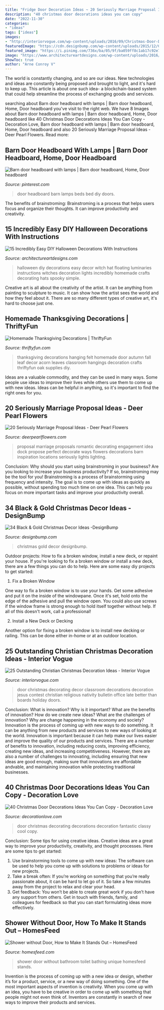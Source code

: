 ```yaml
---
title: "Fridge Door Decoration Ideas ~ 20 Seriously Marriage Proposal Ideas"
description: "40 christmas door decorations ideas you can copy"
date: "2022-11-30"
categories:
- "ideas"
tags: ["ideas"]
images:
- "http://interiorvogue.com/wp-content/uploads/2016/09/Christmas-Door-Decorating-Contest.jpg"
featuredImage: "https://cdn.designbump.com/wp-content/uploads/2015/12/Glittering-Black-And-Gold-Christmas-Decor-ideas-22.jpg"
featured_image: "https://i.pinimg.com/736x/ba/05/9f/ba059ff8c1ab17c92e7546f0effbe677.jpg"
image: "https://www.architectureartdesigns.com/wp-content/uploads/2016/09/15-Incredibly-Easy-DIY-Halloween-Decorations-With-Instructions-5.jpg"
ShowToc: true
author: "Arne Conroy V"
---
```



The world is constantly changing, and so are our ideas. New technologies and ideas are constantly being proposed and brought to light, and it's hard to keep up. This article is about one such idea- a blockchain-based system that could help streamline the process of exchanging goods and services.

	

		
searching about Barn door headboard with lamps | Barn door headboard, Home, Door headboard you've visit to the right web. We have 8 Images about Barn door headboard with lamps | Barn door headboard, Home, Door headboard like 40 Christmas Door Decorations Ideas You Can Copy - Decoration Love, Barn door headboard with lamps | Barn door headboard, Home, Door headboard and also 20 Seriously Marriage Proposal Ideas - Deer Pearl Flowers. Read more:
		
    
## Barn Door Headboard With Lamps | Barn Door Headboard, Home, Door Headboard

<img loading=lazy src="https://i.pinimg.com/736x/ba/05/9f/ba059ff8c1ab17c92e7546f0effbe677.jpg" onerror="this.onerror=null;this.src='https://tse1.mm.bing.net/th?id=OIP.FJ1Up3Y6bAieehyaRJ7kJQHaJ3&amp;pid=15.1';" alt="Barn door headboard with lamps | Barn door headboard, Home, Door headboard">

_Source: pinterest.com_

>door headboard barn lamps beds bed diy doors. 

	

The benefits of brainstroming:
Brainstroming is a process that helps users focus and organize their thoughts. It can improve productivity and creativity.

    
## 15 Incredibly Easy DIY Halloween Decorations With Instructions

<img loading=lazy src="https://www.architectureartdesigns.com/wp-content/uploads/2016/09/15-Incredibly-Easy-DIY-Halloween-Decorations-With-Instructions-5.jpg" onerror="this.onerror=null;this.src='https://tse2.mm.bing.net/th?id=OIP.RkK5ZrIqQHt1J5tU5WXZJgHaKI&amp;pid=15.1';" alt="15 Incredibly Easy DIY Halloween Decorations With Instructions">

_Source: architectureartdesigns.com_

>halloween diy decorations easy decor witch hat floating luminaries instructions witches decoration lights incredibly homemade crafts decorating hats spooky simple. 

	

Creative art is all about the creativity of the artist. It can be anything from painting to sculpture to music. It can show how the artist sees the world and how they feel about it. There are so many different types of creative art, it's hard to choose just one.

    
## Homemade Thanksgiving Decorations | ThriftyFun

<img loading=lazy src="http://img.thrfun.com/img/022/226/finished_project_on_wall_m7.jpg" onerror="this.onerror=null;this.src='https://tse3.mm.bing.net/th?id=OIP.Sh3FR4sxvyy5SO0vUGNnPwAAAA&amp;pid=15.1';" alt="Homemade Thanksgiving Decorations | ThriftyFun">

_Source: thriftyfun.com_

>thanksgiving decorations hanging felt homemade door autumn fall leaf decor acorn leaves classroom hangings decoration crafts thriftyfun oak supplies diy. 

	

Ideas are a valuable commodity, and they can be used in many ways. Some people use ideas to improve their lives while others use them to come up with new ideas. Ideas can be helpful in anything, so it's important to find the right ones for you.

    
## 20 Seriously Marriage Proposal Ideas - Deer Pearl Flowers

<img loading=lazy src="https://www.deerpearlflowers.com/wp-content/uploads/2016/08/Proposal-Locations-Ideas-12.jpg" onerror="this.onerror=null;this.src='https://tse2.mm.bing.net/th?id=OIP.uS1b9753YqxGTzw_O91x6wHaLH&amp;pid=15.1';" alt="20 Seriously Marriage Proposal Ideas - Deer Pearl Flowers">

_Source: deerpearlflowers.com_

>proposal marriage proposals romantic decorating engagement idea dock propose perfect decorate ways flowers decorations barn inspiration locations seriously lights lighting. 

	

Conclusion: Why should you start using brainstroming in your business?
Are you looking to increase your business productivity? If so, brainstroming may be the tool for you! Brainstroming is a process of brainstorming using frequency and intensity. The goal is to come up with ideas as quickly as possible, without spending too much time on one idea. This can help you focus on more important tasks and improve your productivity overall.

    
## 34 Black &amp; Gold Christmas Decor Ideas -DesignBump

<img loading=lazy src="https://cdn.designbump.com/wp-content/uploads/2015/12/Glittering-Black-And-Gold-Christmas-Decor-ideas-22.jpg" onerror="this.onerror=null;this.src='https://tse3.mm.bing.net/th?id=OIP.8m_tv86hvkh8oDHRbTftaAHaK7&amp;pid=15.1';" alt="34 Black &amp; Gold Christmas Decor Ideas -DesignBump">

_Source: designbump.com_

>christmas gold decor designbump. 

	

Outdoor projects: How to fix a broken window, install a new deck, or repaint your house.
If you're looking to fix a broken window or install a new deck, there are a few things you can do to help. Here are some easy diy projects to get started:
1. Fix a Broken Window

One way to fix a broken window is to use your hands. Get some adhesive and put it on the inside of the windowpane. Once it's set, hold onto the edge of the adhesive and pull the window open. You could also use screws if the window frame is strong enough to hold itself together without help. If all of this doesn't work, call a professional!

2. Install a New Deck or Decking

Another option for fixing a broken window is to install new decking or railing. This can be done either in-home or at an outdoor location.

    
## 25 Outstanding Christian Christmas Decoration Ideas - Interior Vogue

<img loading=lazy src="http://interiorvogue.com/wp-content/uploads/2016/09/Christmas-Door-Decorating-Contest.jpg" onerror="this.onerror=null;this.src='https://tse3.mm.bing.net/th?id=OIP.BMPM7b80SZ89U73DmgRpOQHaJ4&amp;pid=15.1';" alt="25 Outstanding Christian Christmas Decoration Ideas - Interior Vogue">

_Source: interiorvogue.com_

>door christmas decorating decor classroom decorations decoration jesus contest christian religious nativity bulletin office late better than boards holiday doors. 

	

Conclusion: What is innovation? Why is it important? What are the benefits of innovation? How do we create new ideas? What are the challenges of innovation? Why are change happening in the economy and society?
Innovation is the process of coming up with new ways to do something. It can be anything from new products and services to new ways of looking at the world. Innovation is important because it can help make our lives easier and improve the quality of our products and services. There are a number of benefits to innovation, including reducing costs, improving efficiency, creating new ideas, and increasing competitiveness. However, there are also a number of challenges to innovating, including ensuring that new ideas are good enough, making sure that innovations are affordable andvable, and maintaining innovation while protecting traditional businesses.

    
## 40 Christmas Door Decorations Ideas You Can Copy - Decoration Love

<img loading=lazy src="http://www.decorationlove.com/wp-content/uploads/2016/08/Christmas-Door-Decorating-Ideas-2016-1.jpg" onerror="this.onerror=null;this.src='https://tse4.mm.bing.net/th?id=OIP.HQbpa5I-tM0XcAe0A20cGQHaJx&amp;pid=15.1';" alt="40 Christmas Door Decorations Ideas You Can Copy - Decoration Love">

_Source: decorationlove.com_

>door christmas decorating decorations decoration fantastic classy cool copy. 

	

Conclusion: Some tips for using creative ideas.
Creative ideas are a great way to improve your productivity, creativity, and thought processes. Here are some tips to get started: 
1. Use brainstorming tools to come up with new ideas: The software can be used to help you come up with solutions to problems or ideas for new projects. 
2. Take a break often: If you’re working on something that you’re really passionate about, it can be hard to let go of it. So take a few minutes away from the project to relax and clear your head. 
3. Get feedback: You won’t be able to create great work if you don’t have any support from others. Get in touch with friends, family, and colleagues for feedback so that you can start formulating ideas more effectively.

    
## Shower Without Door, How To Make It Stands Out – HomesFeed

<img loading=lazy src="https://homesfeed.com/wp-content/uploads/2015/08/Unique-shower-no-door-with-textured-wall-system-and-a-toilet-fixture-a-bathroom-wall-niche-for-bathing-supplies-wall-mounted-showerhead.jpg" onerror="this.onerror=null;this.src='https://tse1.mm.bing.net/th?id=OIP.bLrkRVWwa31_9aO7u-b3fQHaJ4&amp;pid=15.1';" alt="Shower without Door, How to Make It Stands Out – HomesFeed">

_Source: homesfeed.com_

>shower door without bathroom toilet bathing unique homesfeed stands. 

	

Invention is the process of coming up with a new idea or design, whether it’s for a product, service, or a new way of doing something. One of the most important aspects of invention is creativity. When you come up with an idea, you have to be creative in order to come up with something that people might not even think of. Inventors are constantly in search of new ways to improve their products and services.

